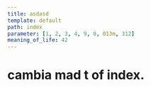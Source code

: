 ```yaml
---
title: asdasd
template: default
path: index
parameter: [1, 2, 3, 4, 9, 0, 013m, 312]
meaning_of_life: 42
---
```


# cambia mad t of index.

